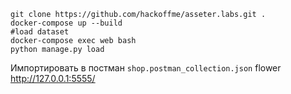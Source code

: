 ```
git clone https://github.com/hackoffme/asseter.labs.git . 
docker-compose up --build
#load dataset
docker-compose exec web bash
python manage.py load
```
Импортировать в постман ```shop.postman_collection.json```
flower http://127.0.0.1:5555/
